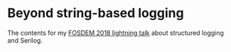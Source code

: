 # Beyond string-based logging
The contents for my [FOSDEM 2018 lightning talk](https://fosdem.org/2018/schedule/event/structured_logging_with_serilog/) about structured logging and Serilog.
